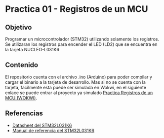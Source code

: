 # Practica 01 - Registros de un MCU

## Objetivo

Programar un microcontrolador (STM32) utilizando solamente los registros.
Se utilizaran los registros para encender el LED (LD2) que se encuentra en la tarjeta NUCLEO-L031K6

## Contenido

El repositorio cuenta con el archivo .ino (Arduino) para poder compilar y cargar el binario a la tarjeta de desarrollo. 
Mas si no se cuenta con la tarjeta, facilmente esta puede ser simulada en Wokwi, en el siguiente enlace se puede entrar al proyecto ya simulado [Practica Registros de un MCU (WOKWI)](https://wokwi.com/projects/435765367525187585).

## Referencias

- [Datasheet del STM32L031K6](https://www.st.com/resource/en/datasheet/stm32l031k6.pdf)
- [Manual de referencia del STM32L031K6](https://www.st.com/resource/en/reference_manual/rm0377-ultralowpower-stm32l0x1-advanced-armbased-32bit-mcus-stmicroelectronics.pdf)

